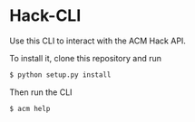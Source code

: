 # Hack-CLI

Use this CLI to interact with the ACM Hack API.

To install it, clone this repository and run

```BASH
$ python setup.py install
```

Then run the CLI

```BASH
$ acm help
```


